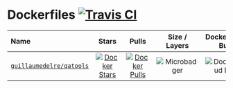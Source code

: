 # Dockerfiles [![Travis CI](https://img.shields.io/travis/guillaumedelre/dockerfiles?style=flat-square)](https://travis-ci.org/guillaumedelre/dockerfiles)

| Name 																		  | Stars 																																		          | Pulls 																																		          | Size / Layers 																		                           | DockerCloud Build                                                                                         |
| :--- 																		  | :---: 																																		          | :---: 																																		          | :---: 																				                           | :---:                                                                                                     |
| [`guillaumedelre/qatools`](https://hub.docker.com/r/guillaumedelre/qatools) | [![Docker Stars](https://img.shields.io/docker/stars/guillaumedelre/qatools.svg?style=flat-square)](https://hub.docker.com/r/guillaumedelre/qatools/) | [![Docker Pulls](https://img.shields.io/docker/pulls/guillaumedelre/qatools.svg?style=flat-square)](https://hub.docker.com/r/guillaumedelre/qatools/)| ![Microbadger](https://images.microbadger.com/badges/image/guillaumedelre/qatools:latest.svg?style=flat-square) | ![DockerCloud Build](https://img.shields.io/docker/cloud/build/guillaumedelre/qatools?style=flat-square") |
